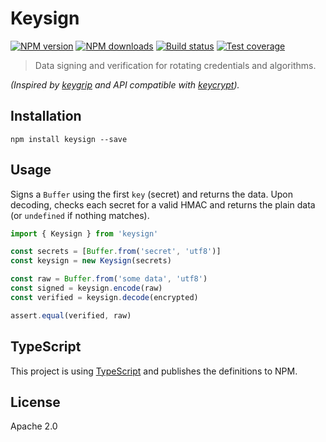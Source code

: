 # Keysign

[![NPM version](https://img.shields.io/npm/v/keysign.svg?style=flat)](https://npmjs.org/package/keysign)
[![NPM downloads](https://img.shields.io/npm/dm/keysign.svg?style=flat)](https://npmjs.org/package/keysign)
[![Build status](https://img.shields.io/travis/serviejs/keysign.svg?style=flat)](https://travis-ci.org/serviejs/keysign)
[![Test coverage](https://img.shields.io/coveralls/serviejs/keysign.svg?style=flat)](https://coveralls.io/r/serviejs/keysign?branch=master)

> Data signing and verification for rotating credentials and algorithms.

_(Inspired by [keygrip](https://github.com/crypto-utils/keygrip) and API compatible with [keycrypt](https://github.com/serviejs/keycrypt))._

## Installation

```
npm install keysign --save
```

## Usage

Signs a `Buffer` using the first `key` (secret) and returns the data. Upon decoding, checks each secret for a valid HMAC and returns the plain data (or `undefined` if nothing matches).

```ts
import { Keysign } from 'keysign'

const secrets = [Buffer.from('secret', 'utf8')]
const keysign = new Keysign(secrets)

const raw = Buffer.from('some data', 'utf8')
const signed = keysign.encode(raw)
const verified = keysign.decode(encrypted)

assert.equal(verified, raw)
```

## TypeScript

This project is using [TypeScript](https://github.com/Microsoft/TypeScript) and publishes the definitions to NPM.

## License

Apache 2.0
